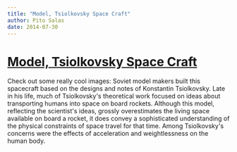 ```yaml
---
title: "Model, Tsiolkovsky Space Craft"
author: Pito Salas
date: 2014-07-30
---
```

# [Model, Tsiolkovsky Space Craft](None)




Check out some really cool images: Soviet model makers built this spacecraft
based on the designs and notes of Konstantin Tsiolkovsky. Late in his life,
much of Tsiolkovsky's theoretical work focused on ideas about transporting
humans into space on board rockets. Although this model, reflecting the
scientist's ideas, grossly overestimates the living space available on board a
rocket, it does convey a sophisticated understanding of the physical
constraints of space travel for that time. Among Tsiolkovsky's concerns were
the effects of acceleration and weightlessness on the human body.


